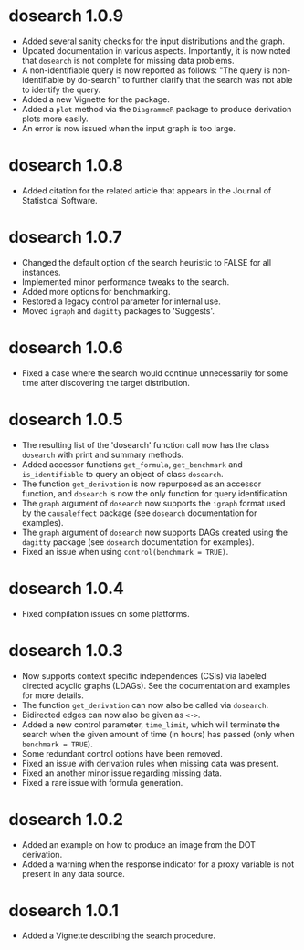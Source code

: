 # dosearch 1.0.9

* Added several sanity checks for the input distributions and the graph.
* Updated documentation in various aspects. Importantly, it is now noted that `dosearch` is not complete for missing data problems.
* A non-identifiable query is now reported as follows: "The query is non-identifiable by do-search" to further clarify that the search was not able to identify the query.
* Added a new Vignette for the package.
* Added a `plot` method via the `DiagrammeR` package to produce derivation plots more easily.
* An error is now issued when the input graph is too large.

# dosearch 1.0.8

* Added citation for the related article that appears in the Journal of Statistical Software.

# dosearch 1.0.7

* Changed the default option of the search heuristic to FALSE for all instances.
* Implemented minor performance tweaks to the search.
* Added more options for benchmarking.
* Restored a legacy control parameter for internal use.
* Moved `igraph` and `dagitty` packages to 'Suggests'.

# dosearch 1.0.6

* Fixed a case where the search would continue unnecessarily for some time after discovering the target distribution.

# dosearch 1.0.5

* The resulting list of the 'dosearch' function call now has the class `dosearch` with print and summary methods.
* Added accessor functions `get_formula`, `get_benchmark` and `is_identifiable` to query an object of class `dosearch`.
* The function `get_derivation` is now repurposed as an accessor function, and `dosearch` is now the only function for query identification.
* The `graph` argument of `dosearch` now supports the `igraph` format used by the `causaleffect` package (see `dosearch` documentation for examples).
* The `graph` argument of `dosearch` now supports DAGs created using the `dagitty` package (see `dosearch` documentation for examples).
* Fixed an issue when using `control(benchmark = TRUE)`.

# dosearch 1.0.4

* Fixed compilation issues on some platforms.

# dosearch 1.0.3

* Now supports context specific independences (CSIs) via labeled directed acyclic graphs (LDAGs). See the documentation and examples for more details.
* The function `get_derivation` can now also be called via `dosearch`.
* Bidirected edges can now also be given as `<->`.
* Added a new control parameter, `time_limit`, which will terminate the search when the given amount of time (in hours) has passed (only when `benchmark = TRUE`).
* Some redundant control options have been removed.
* Fixed an issue with derivation rules when missing data was present.
* Fixed an another minor issue regarding missing data.
* Fixed a rare issue with formula generation.

# dosearch 1.0.2

* Added an example on how to produce an image from the DOT derivation.
* Added a warning when the response indicator for a proxy variable is not present in any data source.

# dosearch 1.0.1

* Added a Vignette describing the search procedure.
